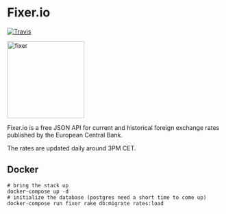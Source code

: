 # Fixer.io

[![Travis](https://travis-ci.org/hakanensari/fixer-io.svg)](https://travis-ci.org/hakanensari/fixer-io)

<img src="http://fixer.io/img/money.png" alt="fixer" width=180 align="middle">

Fixer.io is a free JSON API for current and historical foreign exchange rates published by the European Central Bank.

The rates are updated daily around 3PM CET.


## Docker


```
# bring the stack up
docker-compose up -d
# initialize the database (postgres need a short time to come up)
docker-compose run fixer rake db:migrate rates:load
```

